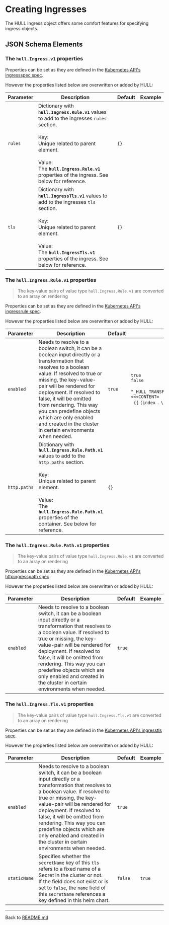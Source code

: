 # Creating Ingresses

The HULL Ingress object offers some comfort features for specifying ingress objects.

## JSON Schema Elements

### The `hull.Ingress.v1` properties

Properties can be set as they are defined in the [Kubernetes API's ingressspec spec](https://kubernetes.io/docs/reference/generated/kubernetes-api/v1.27/#ingressspec-v1-networking-k8s-io). 

However the properties listed below are overwritten or added by HULL:

| Parameter | Description  | Default | Example 
| --------  | -------------| ------- | --------
| `rules` | Dictionary with **`hull.Ingress.Rule.v1`** values to add to the ingresses `rules` section. <br><br>Key: <br>Unique related to parent element.<br><br>Value: <br>The **`hull.Ingress.Rule.v1`** properties of the ingress. See below for reference.  | `{}` |
| `tls` | Dictionary with **`hull.IngressTls.v1`** values to add to the ingresses `tls` section. <br><br>Key: <br>Unique related to parent element.<br><br>Value: <br>The **`hull.IngressTls.v1`** properties of the ingress. See below for reference.  | `{}` |

### The `hull.Ingress.Rule.v1` properties

> The key-value pairs of value type `hull.Ingress.Rule.v1` are converted to an array on rendering

Properties can be set as they are defined in the [Kubernetes API's ingressrule spec](https://kubernetes.io/docs/reference/generated/kubernetes-api/v1.27/#ingressrule-v1-networking-k8s-io). 

However the properties listed below are overwritten or added by HULL:

| Parameter | Description  | Default | Example 
| --------  | -------------| ------- | --------
`enabled` | Needs to resolve to a boolean switch, it can be a boolean input directly or a transformation that resolves to a boolean value. If resolved to true or missing, the key-value-pair will be rendered for deployment. If resolved to false, it will be omitted from rendering. This way you can predefine objects which are only enabled and created in the cluster in certain environments when needed. | `true` | `true`<br>`false`<br><br>`"_HULL_TRANSFORMATION_<<<NAME=hull.util.transformation.tpl>>><<<CONTENT=`<br>&#160;&#160;`{{`&#160;`(index`&#160;`.`&#160;`\"PARENT\").Values.hull.config.specific.enable_addon`&#160;`}}>>>"`
`http.paths` | Dictionary with **`hull.Ingress.Rule.Path.v1`** values to add to the `http.paths` section. <br><br>Key: <br>Unique related to parent element.<br><br>Value: <br>The **`hull.Ingress.Rule.Path.v1`** properties of the container. See below for reference.  | `{}` |

### The `hull.Ingress.Rule.Path.v1` properties

> The key-value pairs of value type `hull.Ingress.Rule.v1` are converted to an array on rendering

Properties can be set as they are defined in the [Kubernetes API's httpingresspath spec](https://kubernetes.io/docs/reference/generated/kubernetes-api/v1.27/#httpingresspath-v1-networking-k8s-io).

However the properties listed below are overwritten or added by HULL:

| Parameter | Description  | Default | Example 
| --------  | -------------| ------- | --------
`enabled` | Needs to resolve to a boolean switch, it can be a boolean input directly or a transformation that resolves to a boolean value. If resolved to true or missing, the key-value-pair will be rendered for deployment. If resolved to false, it will be omitted from rendering. This way you can predefine objects which are only enabled and created in the cluster in certain environments when needed. | `true` |  

### The `hull.Ingress.Tls.v1` properties

> The key-value pairs of value type `hull.Ingress.Tls.v1` are converted to an array on rendering

Properties can be set as they are defined in the [Kubernetes API's ingresstls spec](https://kubernetes.io/docs/reference/generated/kubernetes-api/v1.27/#ingresstls-v1-networking-k8s-io). 

However the properties listed below are overwritten or added by HULL:

| Parameter | Description  | Default | Example 
| --------  | -------------| ------- | --------
`enabled` | Needs to resolve to a boolean switch, it can be a boolean input directly or a transformation that resolves to a boolean value. If resolved to true or missing, the key-value-pair will be rendered for deployment. If resolved to false, it will be omitted from rendering. This way you can predefine objects which are only enabled and created in the cluster in certain environments when needed. | `true` | 
`staticName` | Specifies whether the `secretName` key of this `tls` refers to a fixed name of a Secret in the cluster or not. <br>If the field does not exist or is set to `false`, the `name` field of this `secretName` references a key defined in this helm chart. | `false` | `true`

---
Back to [README.md](./../README.md)
